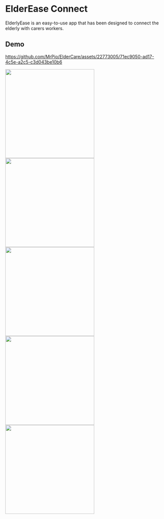 # ElderEase Connect

ElderlyEase is an easy-to-use app that has been designed to connect the elderly with carers workers.

## Demo

https://github.com/MrPio/ElderCare/assets/22773005/71ec9050-ad17-4c5e-a2c5-c3d043be10b6

<div>
  <img src="https://github.com/MrPio/ElderCare/assets/22773005/33e82daa-de02-49d8-8abb-c88bfb9c5e51" width="280rem"></img>
  <img src="https://github.com/MrPio/ElderCare/assets/22773005/c7772186-ae9a-493c-8d59-ca5dd1580f70" width="280rem"></img>
  <img src="https://github.com/MrPio/ElderCare/assets/22773005/935b59f8-0ec8-485a-8c33-47f176c857d3" width="280rem"></img>
  <img src="https://github.com/MrPio/ElderCare/assets/22773005/76e85f99-4168-4d2f-8a45-ab8ed92ddd3b" width="280rem"></img>
  <img src="https://github.com/MrPio/ElderCare/assets/22773005/0c6a5597-1afd-4d96-b895-b20728986da8" width="280rem"></img>
</div>

